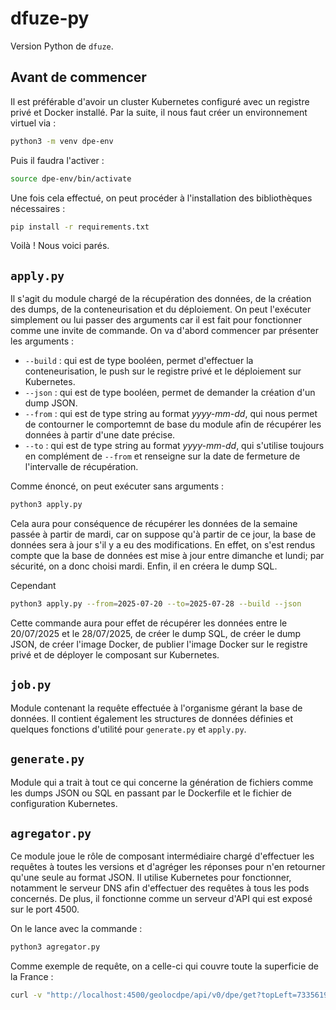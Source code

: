 # dfuze-py
Version Python de `dfuze`.

## Avant de commencer
Il est préférable d'avoir un cluster Kubernetes configuré avec un registre privé et Docker installé. Par la suite, il nous faut créer un environnement virtuel via :
```bash
python3 -m venv dpe-env
```
Puis il faudra l'activer :
```bash
source dpe-env/bin/activate
```
Une fois cela effectué, on peut procéder à l'installation des bibliothèques nécessaires :
```bash
pip install -r requirements.txt
```
Voilà ! Nous voici parés.

## `apply.py`
Il s'agit du module chargé de la récupération des données, de la création des dumps, de la conteneurisation et du déploiement. On peut l'exécuter simplement ou lui passer des arguments car il est fait pour fonctionner comme une invite de commande. On va d'abord commencer par présenter les arguments :
* `--build` : qui est de type booléen, permet d'effectuer la conteneurisation, le push sur le registre privé et le déploiement sur Kubernetes.
* `--json` : qui est de type booléen, permet de demander la création d'un dump JSON.
* `--from` : qui est de type string au format *yyyy-mm-dd*, qui nous permet de contourner le comportemnt de base du module afin de récupérer les données à partir d'une date précise.
* `--to` : qui est de type string au format *yyyy-mm-dd*, qui s'utilise toujours en complément de `--from` et renseigne sur la date de fermeture de l'intervalle de récupération.

Comme énoncé, on peut exécuter sans arguments :
```bash
python3 apply.py
```
Cela aura pour conséquence de récupérer les données de la semaine passée à partir de mardi, car on suppose qu'à partir de ce jour, la base de données sera à jour s'il y a eu des modifications. En effet, on s'est rendus compte que la base de données est mise à jour entre dimanche et lundi; par sécurité, on a donc choisi mardi. Enfin, il en créera le dump SQL.

Cependant
```bash
python3 apply.py --from=2025-07-20 --to=2025-07-28 --build --json
```
Cette commande aura pour effet de récupérer les données entre le 20/07/2025 et le 28/07/2025, de créer le dump SQL, de créer le dump JSON, de créer l'image Docker, de publier l'image Docker sur le registre privé et de déployer le composant sur Kubernetes.

## `job.py`
Module contenant la requête effectuée à l'organisme gérant la base de données. Il contient également les structures de données définies et quelques fonctions d'utilité pour `generate.py` et `apply.py`.

## `generate.py`
Module qui a trait à tout ce qui concerne la génération de fichiers comme les dumps JSON ou SQL en passant par le Dockerfile et le fichier de configuration Kubernetes.

## `agregator.py`
Ce module joue le rôle de composant intermédiaire chargé d'effectuer les requêtes à toutes les versions et d'agréger les réponses pour n'en retourner qu'une seule au format JSON. Il utilise Kubernetes pour fonctionner, notamment le serveur DNS afin d'effectuer des requêtes à tous les pods concernés. De plus, il fonctionne comme un serveur d'API qui est exposé sur le port 4500.

On le lance avec la commande :
```bash
python3 agregator.py
```
Comme exemple de requête, on a  celle-ci qui couvre toute la superficie de la France :
```bash
curl -v "http://localhost:4500/geolocdpe/api/v0/dpe/get?topLeft=7335619.84,125949.19&bottomRight=5758413.10,1976627.53"
```